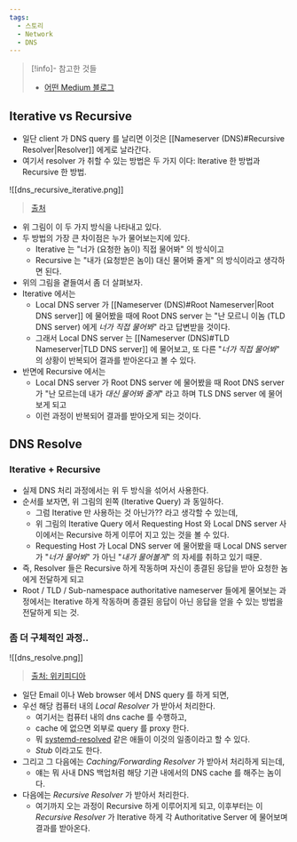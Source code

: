 ```yaml
---
tags:
  - 스토리
  - Network
  - DNS
---
```

> [!info]- 참고한 것들
> - [어떤 Medium 블로그](https://medium.com/networks-security/dns-queries-recursive-and-iterative-cdb73e290299)

## Iterative vs Recursive

- 일단 client 가 DNS query 를 날리면 이것은 [[Nameserver (DNS)#Recursive Resolver|Resolver]] 에게로 날라간다.
- 여기서 resolver 가 취할 수 있는 방법은 두 가지 이다: Iterative 한 방법과 Recursive 한 방법.

![[dns_recursive_iterative.png]]
> [출처](https://medium.com/networks-security/dns-queries-recursive-and-iterative-cdb73e290299)

- 위 그림이 이 두 가지 방식을 나타내고 있다.
- 두 방법의 가장 큰 차이점은 누가 물어보는지에 있다.
	- Iterative 는 "너가 (요청한 놈이) 직접 물어봐" 의 방식이고
	- Recursive 는 "내가 (요청받은 놈이) 대신 물어봐 줄게" 의 방식이라고 생각하면 된다.
- 위의 그림을 곁들여서 좀 더 살펴보자.
- Iterative 에서는
	- Local DNS server 가 [[Nameserver (DNS)#Root Nameserver|Root DNS server]] 에 물어봤을 때에 Root DNS server 는 "난 모르니 이놈 (TLD DNS server) 에게 *너가 직접 물어봐*" 라고 답변받을 것이다.
	- 그래서 Local DNS server 는 [[Nameserver (DNS)#TLD Nameserver|TLD DNS server]] 에 물어보고, 또 다른 "*너가 직접 물어봐*" 의 상황이 반복되어 결과를 받아온다고 볼 수 있다.
- 반면에 Recursive 에서는
	- Local DNS server 가 Root DNS server 에 물어봤을 때 Root DNS server 가 "난 모르는데 내가 *대신 물어봐 줄게*" 라고 하며 TLS DNS server 에 물어보게 되고
	- 이런 과정이 반복되어 결과를 받아오게 되는 것이다.

## DNS Resolve

### Iterative + Recursive

- 실제 DNS 처리 과정에서는 위 두 방식을 섞어서 사용한다.
- 순서를 보자면, 위 그림의 왼쪽 (Iterative Query) 과 동일하다.
	- 그럼 Iterative 만 사용하는 것 아닌가?? 라고 생각할 수 있는데,
	- 위 그림의 Iterative Query 에서 Requesting Host 와 Local DNS server 사이에서는 Recursive 하게 이루어 지고 있는 것을 볼 수 있다.
	- Requesting Host 가 Local DNS server 에 물어봤을 때 Local DNS server 가 "*너가 물어봐*" 가 아닌 "*내가 물어볼게*" 의 자세를 취하고 있기 때문.
- 즉, Resolver 들은 Recursive 하게 작동하며 자신이 종결된 응답을 받아 요청한 놈에게 전달하게 되고
- Root / TLD / Sub-namespace authoritative nameserver 들에게 물어보는 과정에서는 Iterative 하게 작동하며 종결된 응답이 아닌 응답을 얻을 수 있는 방법을 전달하게 되는 것.

### 좀 더 구체적인 과정..

![[dns_resolve.png]]
> [출처: 위키피디아](https://commons.wikimedia.org/wiki/File:DNS_Architecture.svg#/media/File:DNS_Architecture.svg)

- 일단 Email 이나 Web browser 에서 DNS query 를 하게 되면,
- 우선 해당 컴퓨터 내의 *Local Resolver* 가 받아서 처리한다.
	- 여기서는 컴퓨터 내의 dns cache 를 수행하고,
	- cache 에 없으면 외부로 query 를 proxy 한다.
	- 뭐 [systemd-resolved](https://wiki.archlinux.org/title/systemd-resolved) 같은 애들이 이것의 일종이라고 할 수 있다.
	- *Stub* 이라고도 한다.
- 그리고 그 다음에는 *Caching/Forwarding Resolver* 가 받아서 처리하게 되는데,
	- 얘는 뭐 사내 DNS 백업처럼 해당 기관 내에서의 DNS cache 를 해주는 놈이다.
- 다음에는 *Recursive Resolver* 가 받아서 처리한다.
	- 여기까지 오는 과정이 Recursive 하게 이루어지게 되고, 이후부터는 이 *Recursive Resolver* 가 Iterative 하게 각 Authoritative Server 에 물어보며 결과를 받아온다.